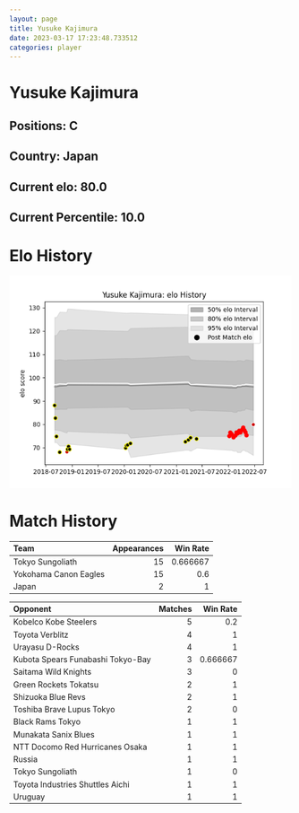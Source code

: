 ```yaml
---  
layout: page  
title: Yusuke Kajimura  
date: 2023-03-17 17:23:48.733512  
categories: player  
---
```

# Yusuke Kajimura

## Positions: C

## Country: Japan

## Current elo: 80.0

## Current Percentile: 10.0

# Elo History


![elo history](history_YusukeKajimura.png)
# Match History


| Team                  |   Appearances |   Win Rate |
|:----------------------|--------------:|-----------:|
| Tokyo Sungoliath      |            15 |   0.666667 |
| Yokohama Canon Eagles |            15 |   0.6      |
| Japan                 |             2 |   1        |

| Opponent                          |   Matches |   Win Rate |
|:----------------------------------|----------:|-----------:|
| Kobelco Kobe Steelers             |         5 |   0.2      |
| Toyota Verblitz                   |         4 |   1        |
| Urayasu D-Rocks                   |         4 |   1        |
| Kubota Spears Funabashi Tokyo-Bay |         3 |   0.666667 |
| Saitama Wild Knights              |         3 |   0        |
| Green Rockets Tokatsu             |         2 |   1        |
| Shizuoka Blue Revs                |         2 |   1        |
| Toshiba Brave Lupus Tokyo         |         2 |   0        |
| Black Rams Tokyo                  |         1 |   1        |
| Munakata Sanix Blues              |         1 |   1        |
| NTT Docomo Red Hurricanes Osaka   |         1 |   1        |
| Russia                            |         1 |   1        |
| Tokyo Sungoliath                  |         1 |   0        |
| Toyota Industries Shuttles Aichi  |         1 |   1        |
| Uruguay                           |         1 |   1        |